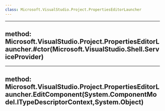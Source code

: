 ```yaml
---
class: Microsoft.VisualStudio.Project.PropertiesEditorLauncher
---
```


---
method: Microsoft.VisualStudio.Project.PropertiesEditorLauncher.#ctor(Microsoft.VisualStudio.Shell.ServiceProvider)
---

---
method: Microsoft.VisualStudio.Project.PropertiesEditorLauncher.EditComponent(System.ComponentModel.ITypeDescriptorContext,System.Object)
---


